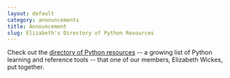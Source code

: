 ```yaml
---
layout: default
category: announcements
title: Announcement
slug: Elizabeth's Directory of Python Resources
---
```


Check out the <a href="http://elizabethwickes.wordpress.com/pythonresources/">directory of Python resources</a> -- a growing list of Python learning and reference tools -- that one of our members, Elizabeth Wickes, put together.
